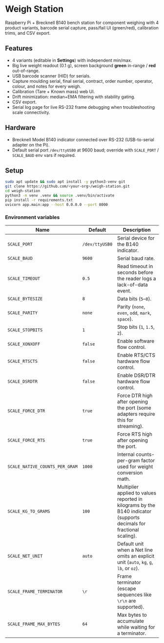 # Weigh Station

Raspberry Pi + Brecknell B140 bench station for component weighing with 4 product variants, barcode serial capture, pass/fail UI (green/red), calibration trims, and CSV export.

## Features
- 4 variants (editable in **Settings**) with independent min/max.
- Big live weight readout (0.1 g), screen background **green** in-range / **red** out-of-range.
- USB barcode scanner (HID) for serials.
- Capture moulding serial, final serial, contract, order number, operator, colour, and notes for every weigh.
- Calibration (Tare + Known mass) web UI.
- Drift minimization: median+EMA filtering with stability gating.
- CSV export.
- Serial log page for live RS-232 frame debugging when troubleshooting scale connectivity.

## Hardware
- Brecknell Model B140 indicator connected over RS-232 (USB-to-serial adapter on the Pi).
- Default serial port `/dev/ttyUSB0` at 9600 baud; override with `SCALE_PORT` / `SCALE_BAUD` env vars if required.

## Setup
```bash
sudo apt update && sudo apt install -y python3-venv git
git clone https://github.com/<your-org>/weigh-station.git
cd weigh-station
python3 -m venv .venv && source .venv/bin/activate
pip install -r requirements.txt
uvicorn app.main:app --host 0.0.0.0 --port 8000
```

### Environment variables

| Name | Default | Description |
| --- | --- | --- |
| `SCALE_PORT` | `/dev/ttyUSB0` | Serial device for the B140 indicator. |
| `SCALE_BAUD` | `9600` | Serial baud rate. |
| `SCALE_TIMEOUT` | `0.5` | Read timeout in seconds before the reader logs a lack-of-data event. |
| `SCALE_BYTESIZE` | `8` | Data bits (`5`–`8`). |
| `SCALE_PARITY` | `none` | Parity (`none`, `even`, `odd`, `mark`, `space`). |
| `SCALE_STOPBITS` | `1` | Stop bits (`1`, `1.5`, `2`). |
| `SCALE_XONXOFF` | `false` | Enable software flow control. |
| `SCALE_RTSCTS` | `false` | Enable RTS/CTS hardware flow control. |
| `SCALE_DSRDTR` | `false` | Enable DSR/DTR hardware flow control. |
| `SCALE_FORCE_DTR` | `true` | Force DTR high after opening the port (some adapters require this for streaming). |
| `SCALE_FORCE_RTS` | `true` | Force RTS high after opening the port. |
| `SCALE_NATIVE_COUNTS_PER_GRAM` | `1000` | Internal counts-per-gram factor used for weight conversion math. |
| `SCALE_KG_TO_GRAMS` | `100` | Multiplier applied to values reported in kilograms by the B140 indicator (supports decimals for fractional scaling). |
| `SCALE_NET_UNIT` | `auto` | Default unit when a Net line omits an explicit unit (`auto`, `kg`, `g`, `lb`, or `oz`). |
| `SCALE_FRAME_TERMINATOR` | `\r` | Frame terminator (escape sequences like `\r\n` are supported). |
| `SCALE_FRAME_MAX_BYTES` | `64` | Max bytes to accumulate while waiting for a terminator. |

